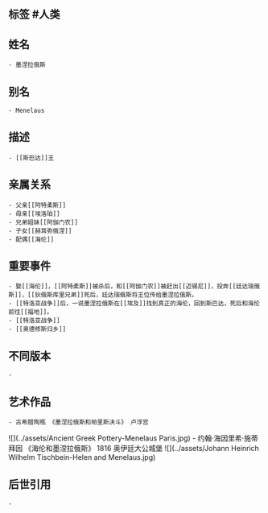 ## 标签  #人类
## 姓名
	- 墨涅拉俄斯
## 别名
	- Menelaus
## 描述
	- [[斯巴达]]王
## 亲属关系
	- 父亲[[阿特柔斯]]
	- 母亲[[埃洛珀]]
	- 兄弟姐妹[[阿伽门农]]
	- 子女[[赫耳弥俄涅]]
	- 配偶[[海伦]]
## 重要事件
	- 娶[[海伦]]，[[阿特柔斯]]被杀后，和[[阿伽门农]]被赶出[[迈锡尼]]，投奔[[廷达瑞俄斯]]，[[狄俄斯库里兄弟]]死后，廷达瑞俄斯将王位传给墨涅拉俄斯。
	- [[特洛亚战争]]后，一说墨涅拉俄斯在[[埃及]]找到真正的海伦，回到斯巴达，死后和海伦前往[[福地]]。
	- [[特洛亚战争]]
	- [[奥德修斯归乡]]
## 不同版本
	-
## 艺术作品
	- 古希腊陶瓶 《墨涅拉俄斯和帕里斯决斗》 卢浮宫
 ![](../assets/Ancient Greek Pottery-Menelaus Paris.jpg)
	- 约翰·海因里希·施蒂拜因 《海伦和墨涅拉俄斯》 1816 奥伊廷大公城堡
 ![](../assets/Johann Heinrich Wilhelm Tischbein-Helen and Menelaus.jpg)
## 后世引用
	-
